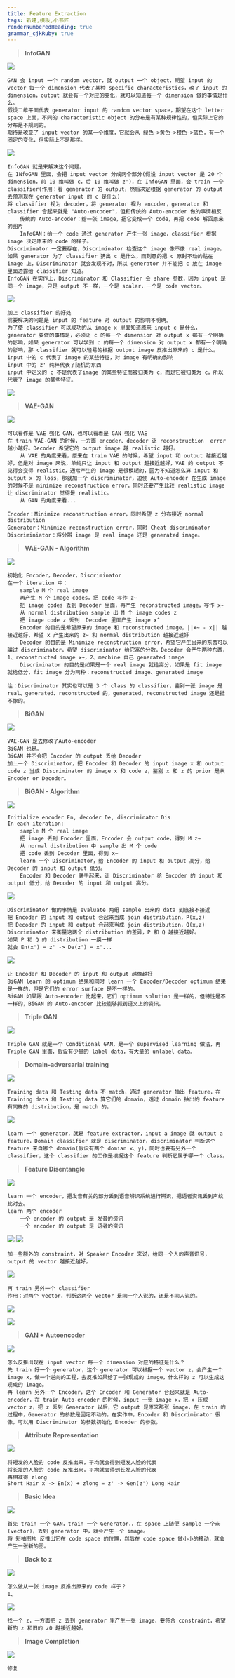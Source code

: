 ```yaml
---
title: Feature Extraction
tags: 新建,模板,小书匠
renderNumberedHeading: true
grammar_cjkRuby: true
---
```



>**InfoGAN**

![](./images/1581491660255.png)
```
GAN 会 input 一个 random vector，就 output 一个 object，期望 input 的 vector 每一个 dimension 代表了某种 specific characteristics，改了 input 的 dimension，output 就会有一个对应的变化，就可以知道每一个 dimension 做的事情是什么。
假设二维平面代表 generator input 的 random vector space，期望在这个 letter space 上面，不同的 characteristic object 的分布是有某种规律性的，但实际上它的分布是不规则的。
期待是改变了 input vector 的某一个维度，它就会从 绿色->黄色->橙色->蓝色，有一个固定的变化，但实际上不是那样。
```
![](./images/1581492008112.png)
```
InfoGAN 就是来解决这个问题。
在 INfoGAN 里面，会把 input vector 分成两个部分(假设 input vector 是 20 个 dimension，前 10 维叫做 c，后 10 维叫做 z')，在 InfoGAN 里面，会 train 一个 classifier(作用：看 generator 的 output，然后决定根据 generator 的 output 去预测现在 generator input 的 c 是什么)
将 classifier 视为 decoder，将 generator 视为 encoder，generator 和 classifier 合起来就是 "Auto-encoder"，但和传统的 Auto-encoder 做的事情相反
	传统的 Auto-encoder：给一张 image，把它变成一个 code，再把 code 解回原来的图片
	InfoGAN：给一个 code 通过 generator 产生一张 image，classifier 根据 image 决定原来的 code 的样子。
Discriminator 一定要存在，Discriminator 检查这个 image 像不像 real image，如果 generator 为了 classifier 猜出 c 是什么，而刻意的把 c 原封不动的贴在 image 上，Discriminator 就会发现不对，所以 generator 并不能把 c 放在 image 里面透露给 classifier 知道。
InfoGAN 在实作上，Discriminator 和 Classifier 会 share 参数，因为 input 是同一个 image，只是 output 不一样，一个是 scalar，一个是 code vector。
```
![](./images/1581492142382.png)
```
加上 classifier 的好处
需要解决的问题是 input 的 feature 对 output 的影响不明确。
为了使 classifier 可以成功的从 image x 里面知道原来 input c 是什么，generator 要做的事情是，必须让 c 的每一个 dimension 对 output x 都有一个明确的影响，如果 generator 可以学到 c 的每一个 dimension 对 output x 都有一个明确的影响，那 classifier 就可以轻易的根据 output image 反推出原来的 c 是什么。
input 中的 c 代表了 image 的某些特征，对 image 有明确的影响
input 中的 z' 纯粹代表了随机的东西
input 中定义的 c 不是代表了image 的某些特征而被归类为 c，而是它被归类为 c，所以代表了 image 的某些特征。
```
![](./images/1581492198924.png)

>**VAE-GAN**

![](./images/1581492390150.png)
```
可以看作是 VAE 强化 GAN，也可以看着是 GAN 强化 VAE
在 train VAE-GAN 的时候，一方面 encoder、decoder 让 reconstruction  error 越小越好。Decoder 希望它的 output image 越 realistic 越好。
	从 VAE 的角度来看，原来在 train VAE 的时候，希望 input 和 output 越接近越好，但是对 image 来说，单纯只让 input 和 output 越接近越好，VAE 的 output 不见得会变得 realistic，通常产生的 image 是很模糊的，因为不知道怎么算 input 和 output x 的 loss，那就加一个 discriminator，迫使 Auto-encoder 在生成 image 的时候不是 minimize reconstruction error，同时还要产生比较 realistic image 让 discriminator 觉得是 realistic。
	从 GAN 的角度来看...

Encoder：Minimize reconstruction error，同时希望 z 分布接近 normal distribution
Generator：Minimize reconstruction error，同时 Cheat discriminator
Discriminiator：将分辨 image 是 real image 还是 generated image。
```
>**VAE-GAN - Algorithm**

![](./images/1581492839189.png)
```
初始化 Encoder，Decoder，Discriminator
在一个 iteration 中：
	sample M 个 real image
	再产生 M 个 image codes，把 code 写作 z~
	把 image codes 丢到 Decoder 里面，再产生 reconstructed image，写作 x~
	从 normal distribution sample 出 M 个 image codes z
	把 image code z 丢到  Decoder 里面产生 image x^
	Encoder 的目的是希望原来的 image 和 reconstructed image，||x~ - x|| 越接近越好，希望 x 产生出来的 z~ 和 normal distribution 越接近越好
	Decoder 的目的是 Minimize reconstruction error，希望它产生出来的东西可以骗过 discriminator，希望 discriminator 给它高的分数，Decoder 会产生两种东西，1、reconstructed image x~，2、mechine 自己 generated image
	Discriminator 的目的是如果是一个 real image 就给高分，如果是 fit image 就给低分，fit image 分为两种：reconstructed image、generated image
	
注：Discriminator 其实也可以是 3 个 class 的 classifier，鉴别一张 image 是 real、generated、reconstructed 的，generated、reconstructed image 还是挺不像的。
```

>**BiGAN**

![](./images/1581492962532.png)
```
VAE-GAN 是去修改了Auto-encoder
BiGAN 也是。
BiGAN 并不会把 Encoder 的 output 丢给 Decoder
加上一个 Discriminator，把 Encoder 和 Decoder 的 input image x 和 output code z 当成 Discriminator 的 image x 和 code z，鉴别 x 和 z 的 prior 是从 Encoder or Decoder。
```

>**BiGAN - Algorithm**

![](./images/1581493125145.png)
```
Initialize encoder En, decoder De, discriminator Dis
In each iteration:
	sample M 个 real image
	把 image 丢到 Encoder 里面，Encoder 会 output code，得到 M z~
	从 normal distribution 中 sample 出 M 个 code
	把 code 丢到 Decoder 里面，得到 x~
	learn 一个 Discriminator，给 Encoder 的 input 和 output 高分，给 Decoder 的 input 和 output 低分。
	Encoder 和 Decoder 联手起来，让 Discriminator 给 Encoder 的 input 和 output 低分，给 Decoder 的 input 和 output 高分。
```
![](./images/1581493270704.png)
```
Discriminator 做的事情是 evaluate 两组 sample 出来的 data 到底接不接近
把 Encoder 的 input 和 output 合起来当成 join distribution，P(x,z)
把 Decoder 的 input 和 output 合起来当成 join distribution，Q(x,z)
Discriminator 来衡量这两个 distribution 的差异，P 和 Q 越接近越好。
如果 P 和 Q 的 distribution 一摸一样
就会 En(x') = z' -> De(z') = x'...
```
![](./images/1581493426857.png)
```
让 Encoder 和 Decoder 的 input 和 output 越像越好
BiGAN learn 的 optimum 结果和同时 learn 一个 Encoder/Decoder optimum 结果是一样的，但是它们的 error surface 是不一样的。
BiGAN 如果跟 Auto-encoder 比起来，它们 optimum solution 是一样的，但特性是不一样的，BiGAN 的 Auto-encoder 比较能够抓到语义上的资讯。
```
>**Triple GAN**

![](./images/1581493587401.png)
```
Triple GAN 就是一个 Conditional GAN，是一个 supervised learning 做法，再 Triple GAN 里面，假设有少量的 label data，有大量的 unlabel data。
```

>**Domain-adversarial training**

![](./images/1581493685101.png)
```
Training data 和 Testing data 不 match，通过 generator 抽出 feature，在 Training data 和 Testing data 算它们的 domain，透过 domain 抽出的 feature 有同样的 distribution，是 match 的。
```
![](./images/1581493806194.png)
```
learn 一个 generator，就是 feature extractor，input a image 就 output a feature，Domain classifier 就是 discriminator，discriminator 判断这个 feature 来自哪个 domain(假设有两个 domian x、y)，同时也要有另外一个 classifier，这个 classifier 的工作是根据这个 feature 判断它属于哪一个 class。
```

>**Feature Disentangle**

![](./images/1581493988392.png)
```
learn 一个 encoder，把发音有关的部分丢到语音辨识系统进行辨识，把语者资讯丢到声纹比对去。
learn 两个 encoder
	一个 encoder 的 output 是 发音的资讯
	一个 encoder 的 output 是 语者的资讯
```
![](./images/1581494053340.png)
![](./images/1581494093461.png)
```
加一些额外的 constraint，对 Speaker Encoder 来说，给同一个人的声音讯号，output 的 vector 越接近越好，
```
![](./images/1581494155732.png)
```
再 train 另外一个 classifier
作用：对两个 vector，判断这两个 vector 是同一个人说的，还是不同人说的。
```
![](./images/1582464619136.png)


![](./images/1582464752512.png)

>**GAN + Autoencoder**

![](./images/1581515228316.png)
```
怎么反推出现在 input vector 每一个 dimension 对应的特征是什么？
先 train 好一个 generator，这个 generator 可以根据一个 vector z，会产生一个 image x，做一个逆向的工程，去反推如果给了一张现成的 image，什么样的 z 可以生成这现成的 image。
再 learn 另外一个 Encoder，这个 Encoder 和 Generator 合起来就是 Auto-encoder，在 train Auto-encoder 的时候，input 一张 image x，把 x 压成 vector z，把 z 丢到 Generator 以后，它 output 是原来那张 image，在 train 的过程中，Generator 的参数是固定不动的，在实作中，Encoder 和 Discriminator 很像，可以用 Discriminator 的参数初始化 Encoder 的参数。
```

>**Attribute Representation**

![](./images/1581515344478.png)
```
将短发的人脸的 code 反推出来，平均就会得到短发人脸的代表
将长发的人脸的 code 反推出来，平均就会得到长发人脸的代表
再相减得 zlong
Short Hair x -> En(x) + zlong = z' -> Gen(z') Long Hair
```

>**Basic Idea**

![](./images/1581516884873.png)
```
首先 train 一个 GAN，train 一个 Generator，，在 space 上随便 sample 一个点(vector)，丢到 generator 中，就会产生一个 image。
将 短袖图片 反推出它在 code space 的位置，然后在 code space 做小小的移动，就会产生一张新的图。
```
>**Back to z**

![](./images/1581516939218.png)
```
怎么做从一张 image 反推出原来的 code 样子？
1、
```
![](./images/1581516981830.png)
```
找一个 z，一方面把 z 丢到 generator 里产生一张 image，要符合 constraint，希望新的 z 和旧的 z0 越接近越好。
```

>**Image Completion**

![](./images/1581517019527.png)
```
修复
```